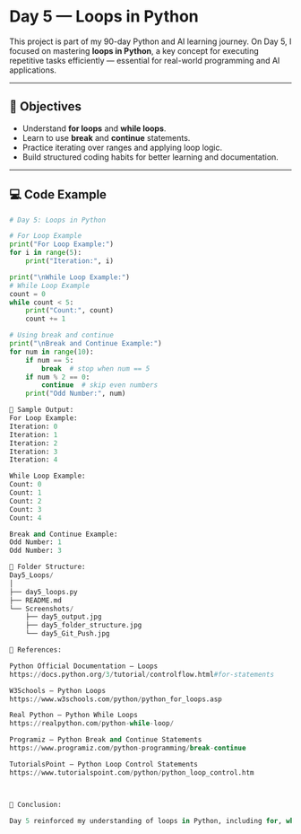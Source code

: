 # Day 5 — Loops in Python

This project is part of my 90-day Python and AI learning journey. On Day 5, I focused on mastering **loops in Python**, a key concept for executing repetitive tasks efficiently — essential for real-world programming and AI applications.

---

## 🧠 Objectives

- Understand **for loops** and **while loops**.
- Learn to use **break** and **continue** statements.
- Practice iterating over ranges and applying loop logic.
- Build structured coding habits for better learning and documentation.

---

## 💻 Code Example

```python
# Day 5: Loops in Python

# For Loop Example
print("For Loop Example:")
for i in range(5):
    print("Iteration:", i)

print("\nWhile Loop Example:")
# While Loop Example
count = 0
while count < 5:
    print("Count:", count)
    count += 1

# Using break and continue
print("\nBreak and Continue Example:")
for num in range(10):
    if num == 5:
        break  # stop when num == 5
    if num % 2 == 0:
        continue  # skip even numbers
    print("Odd Number:", num)

🧮 Sample Output:
For Loop Example:
Iteration: 0
Iteration: 1
Iteration: 2
Iteration: 3
Iteration: 4

While Loop Example:
Count: 0
Count: 1
Count: 2
Count: 3
Count: 4

Break and Continue Example:
Odd Number: 1
Odd Number: 3

📂 Folder Structure:
Day5_Loops/
│
├── day5_loops.py
├── README.md
└── Screenshots/
    ├── day5_output.jpg
    ├── day5_folder_structure.jpg
    └── day5_Git_Push.jpg

🔗 References:

Python Official Documentation — Loops
https://docs.python.org/3/tutorial/controlflow.html#for-statements

W3Schools — Python Loops
https://www.w3schools.com/python/python_for_loops.asp

Real Python — Python While Loops
https://realpython.com/python-while-loop/

Programiz — Python Break and Continue Statements
https://www.programiz.com/python-programming/break-continue

TutorialsPoint — Python Loop Control Statements
https://www.tutorialspoint.com/python/python_loop_control.htm



🏁 Conclusion:

Day 5 reinforced my understanding of loops in Python, including for, while, and loop control statements like break and continue. These concepts are crucial for writing efficient code and building logic for AI applications. Through consistent practice, I am developing structured coding habits that will support more complex Python and AI projects in the future.
